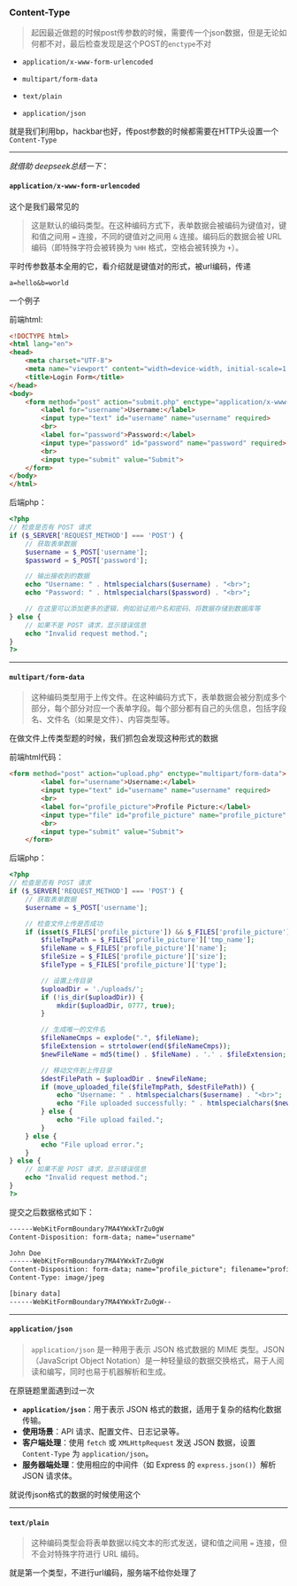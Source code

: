 ### Content-Type

> 起因最近做题的时候post传参数的时候，需要传一个json数据，但是无论如何都不对，最后检查发现是这个POST的`enctype`不对

- `application/x-www-form-urlencoded`

- `multipart/form-data`

- `text/plain`

- `application/json`

就是我们利用bp，hackbar也好，传post参数的时候都需要在HTTP头设置一个`Content-Type`



----

*就借助 deepseek总结一下*： 

#### `application/x-www-form-urlencoded`

这个是我们最常见的

> 这是默认的编码类型。在这种编码方式下，表单数据会被编码为键值对，键和值之间用 `=` 连接，不同的键值对之间用 `&` 连接。编码后的数据会被 URL 编码（即特殊字符会被转换为 `%HH` 格式，空格会被转换为 `+`）。

平时传参数基本全用的它，看介绍就是键值对的形式，被url编码，传递

```
a=hello&b=world
```

一个例子

前端html:

```html
<!DOCTYPE html>
<html lang="en">
<head>
    <meta charset="UTF-8">
    <meta name="viewport" content="width=device-width, initial-scale=1.0">
    <title>Login Form</title>
</head>
<body>
    <form method="post" action="submit.php" enctype="application/x-www-form-urlencoded">
        <label for="username">Username:</label>
        <input type="text" id="username" name="username" required>
        <br>
        <label for="password">Password:</label>
        <input type="password" id="password" name="password" required>
        <br>
        <input type="submit" value="Submit">
    </form>
</body>
</html>

```

后端php：

```php
<?php
// 检查是否有 POST 请求
if ($_SERVER['REQUEST_METHOD'] === 'POST') {
    // 获取表单数据
    $username = $_POST['username'];
    $password = $_POST['password'];

    // 输出接收到的数据
    echo "Username: " . htmlspecialchars($username) . "<br>";
    echo "Password: " . htmlspecialchars($password) . "<br>";

    // 在这里可以添加更多的逻辑，例如验证用户名和密码、将数据存储到数据库等
} else {
    // 如果不是 POST 请求，显示错误信息
    echo "Invalid request method.";
}
?>
```

---



#### `multipart/form-data`

> 这种编码类型用于上传文件。在这种编码方式下，表单数据会被分割成多个部分，每个部分对应一个表单字段。每个部分都有自己的头信息，包括字段名、文件名（如果是文件）、内容类型等。

在做文件上传类型题的时候，我们抓包会发现这种形式的数据

前端html代码：

```html
<form method="post" action="upload.php" enctype="multipart/form-data">
        <label for="username">Username:</label>
        <input type="text" id="username" name="username" required>
        <br>
        <label for="profile_picture">Profile Picture:</label>
        <input type="file" id="profile_picture" name="profile_picture" required>
        <br>
        <input type="submit" value="Submit">
    </form>
```

后端php：

```php
<?php
// 检查是否有 POST 请求
if ($_SERVER['REQUEST_METHOD'] === 'POST') {
    // 获取表单数据
    $username = $_POST['username'];

    // 检查文件上传是否成功
    if (isset($_FILES['profile_picture']) && $_FILES['profile_picture']['error'] === UPLOAD_ERR_OK) {
        $fileTmpPath = $_FILES['profile_picture']['tmp_name'];
        $fileName = $_FILES['profile_picture']['name'];
        $fileSize = $_FILES['profile_picture']['size'];
        $fileType = $_FILES['profile_picture']['type'];

        // 设置上传目录
        $uploadDir = './uploads/';
        if (!is_dir($uploadDir)) {
            mkdir($uploadDir, 0777, true);
        }

        // 生成唯一的文件名
        $fileNameCmps = explode(".", $fileName);
        $fileExtension = strtolower(end($fileNameCmps));
        $newFileName = md5(time() . $fileName) . '.' . $fileExtension;

        // 移动文件到上传目录
        $destFilePath = $uploadDir . $newFileName;
        if (move_uploaded_file($fileTmpPath, $destFilePath)) {
            echo "Username: " . htmlspecialchars($username) . "<br>";
            echo "File uploaded successfully: " . htmlspecialchars($newFileName) . "<br>";
        } else {
            echo "File upload failed.";
        }
    } else {
        echo "File upload error.";
    }
} else {
    // 如果不是 POST 请求，显示错误信息
    echo "Invalid request method.";
}
?>
```

提交之后数据格式如下：

```html
------WebKitFormBoundary7MA4YWxkTrZu0gW
Content-Disposition: form-data; name="username"

John Doe
------WebKitFormBoundary7MA4YWxkTrZu0gW
Content-Disposition: form-data; name="profile_picture"; filename="profile.jpg"
Content-Type: image/jpeg

[binary data]
------WebKitFormBoundary7MA4YWxkTrZu0gW--
```



---

#### `application/json`

> `application/json` 是一种用于表示 JSON 格式数据的 MIME 类型。JSON（JavaScript Object Notation）是一种轻量级的数据交换格式，易于人阅读和编写，同时也易于机器解析和生成。

在原链题里面遇到过一次

- **`application/json`**：用于表示 JSON 格式的数据，适用于复杂的结构化数据传输。
- **使用场景**：API 请求、配置文件、日志记录等。
- **客户端处理**：使用 `fetch` 或 `XMLHttpRequest` 发送 JSON 数据，设置 `Content-Type` 为 `application/json`。
- **服务器端处理**：使用相应的中间件（如 Express 的 `express.json()`）解析 JSON 请求体。



就说传json格式的数据的时候使用这个

----

#### `text/plain`

> 这种编码类型会将表单数据以纯文本的形式发送，键和值之间用 `=` 连接，但不会对特殊字符进行 URL 编码。

就是第一个类型，不进行url编码，服务端不给你处理了